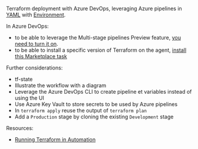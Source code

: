 Terraform deployment with Azure DevOps, leveraging Azure pipelines in [YAML](http://aka.ms/yaml) with [Environment](https://docs.microsoft.com/en-us/azure/devops/pipelines/yaml-schema?view=azure-devops&tabs=schema#environment).

In Azure DevOps:
- to be able to leverage the Multi-stage pipelines Preview feature, [you need to turn it on](https://docs.microsoft.com/en-us/azure/devops/pipelines/process/stages?view=azure-devops&tabs=yaml).
- to be able to install a specific version of Terraform on the agent, [install this Marketplace task](https://marketplace.visualstudio.com/items?itemName=ms-devlabs.custom-terraform-tasks)

Further considerations:
- tf-state
- Illustrate the workflow with a diagram
- Leverage the Azure DevOps CLI to create pipeline et variables instead of using the UI
- Use Azure Key Vault to store secrets to be used by Azure pipelines
- In `terraform apply` reuse the output of `terraform plan`
- Add a `Production` stage by cloning the existing `Development` stage

Resources:
- [Running Terraform in Automation
](https://learn.hashicorp.com/terraform/development/running-terraform-in-automation)
